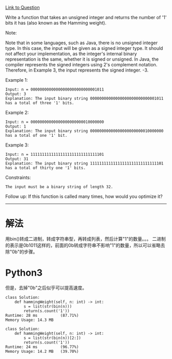 [Link to Question](https://leetcode.com/explore/interview/card/top-interview-questions-easy/99/others/565/)


Write a function that takes an unsigned integer and returns the number of '1' bits it has (also known as the Hamming weight).

Note:

Note that in some languages, such as Java, there is no unsigned integer type. In this case, the input will be given as a signed integer type. It should not affect your implementation, as the integer's internal binary representation is the same, whether it is signed or unsigned.
In Java, the compiler represents the signed integers using 2's complement notation. Therefore, in Example 3, the input represents the signed integer. -3.
 

Example 1:
```
Input: n = 00000000000000000000000000001011
Output: 3
Explanation: The input binary string 00000000000000000000000000001011 has a total of three '1' bits.
```
Example 2:
```
Input: n = 00000000000000000000000010000000
Output: 1
Explanation: The input binary string 00000000000000000000000010000000 has a total of one '1' bit.
```
Example 3:
```
Input: n = 11111111111111111111111111111101
Output: 31
Explanation: The input binary string 11111111111111111111111111111101 has a total of thirty one '1' bits.
 ```

Constraints:
```
The input must be a binary string of length 32.
 ```

Follow up: If this function is called many times, how would you optimize it?

-----
# 解法
用bin()转成二进制，转成字符串型，再转成列表，然后计算"1"的数量。。。
二进制的表示是0b1011这样的，前面的0b转成字符串不影响"1"的数量，所以可以省略去除"0b"的步骤。

# Python3
但是，去掉"0b"之后似乎可以提高速度。
```python3
class Solution:
    def hammingWeight(self, n: int) -> int:
        s = list(str(bin(n)))
        return(s.count('1'))
Runtime: 28 ms          (87.71%)
Memory Usage: 14.3 MB

class Solution:
    def hammingWeight(self, n: int) -> int:
        s = list(str(bin(n))[2:])
        return(s.count('1'))
Runtime: 24 ms          (96.77%)
Memory Usage: 14.2 MB   (39.70%)
```
